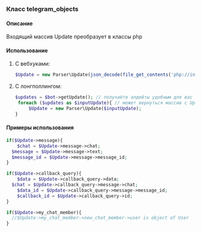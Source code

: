 ### Класс telegram_objects

#### Описание
Входящий массив Update преобразует в классы php

#### Использование
1. С вебхуками:
   ```php
   $Update = new Parser\Update(json_decode(file_get_contents('php://input'), TRUE));
   ```

2. С лонгполлингом:
   ```php
   $updates = $bot->getUpdate(); // получаёте апдейты удобным для вас способом
    foreach ($updates as $inputUpdate){ // может вернуться массив с Updates, поэтому цикл
        $Update = new Parser\Update($inputUpdate);
   }
   ```


#### Примеры использования
```php
if($Update->message){
	$chat = $Update->message->chat;
  $message = $Update->message->text;
  $message_id = $Update->message->message_id;
}
 ```

```php
if($Update->callback_query){
	$data = $Update->callback_query->data;
  $chat = $Update->callback_query->message->chat;
	$data_id = $Update->callback_query->message->message_id;
	$callback_id = $Update->callback_query->id;
}
 ```

```php
if($Update->my_chat_member){
  //$Update->my_chat_member->new_chat_member->user is object of User
}
 ```
